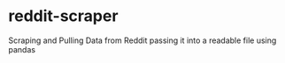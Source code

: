 # reddit-scraper
Scraping and Pulling Data from Reddit passing it into a readable file using pandas
